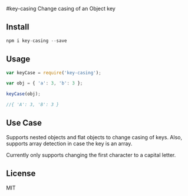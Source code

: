 #key-casing
Change casing of an Object key

## Install
```js
npm i key-casing --save
```

## Usage
```js
var keyCase = require('key-casing');

var obj = { 'a': 3, 'b': 3 };

keyCase(obj);

//{ 'A': 3, 'B': 3 }
```

## Use Case
Supports nested objects and flat objects to change casing of keys. Also,
supports array detection in case the key is an array.

Currently only supports changing the first character to a capital letter.

## License
MIT
